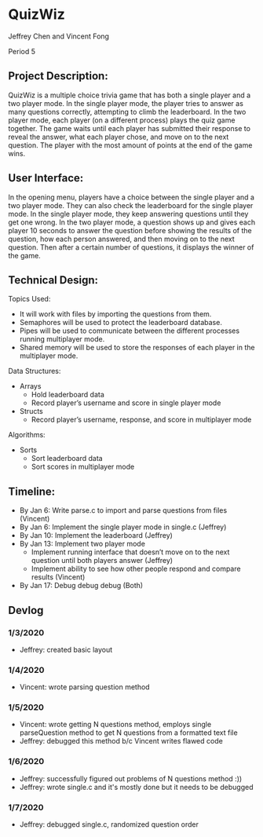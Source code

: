 # QuizWiz

Jeffrey Chen and Vincent Fong

Period 5

## Project Description:

QuizWiz is a multiple choice trivia game that has both a single player and a two player mode. In the single player mode, the player tries to answer as many questions correctly, attempting to climb the leaderboard. In the two player mode, each player (on a different process) plays the quiz game together. The game waits until each player has submitted their response to reveal the answer, what each player chose, and move on to the next question. The player with the most amount of points at the end of the game wins.

## User Interface:

In the opening menu, players have a choice between the single player and a two player mode. They can also check the leaderboard for the single player mode. In the single player mode, they keep answering questions until they get one wrong. In the two player mode, a question shows up and gives each player 10 seconds to answer the question before showing the results of the question, how each person answered, and then moving on to the next question. Then after a certain number of questions, it displays the winner of the game.

## Technical Design:
Topics Used:
- It will work with files by importing the questions from them.
- Semaphores will be used to protect the leaderboard database.
- Pipes will be used to communicate between the different processes running multiplayer mode.
- Shared memory will be used to store the responses of each player in the multiplayer mode.


Data Structures:
- Arrays
  - Hold leaderboard data
  - Record player’s username and score in single player mode
- Structs
  - Record player’s username, response, and score in multiplayer mode

Algorithms:
- Sorts
  - Sort leaderboard data
  - Sort scores in multiplayer mode

## Timeline:
- By Jan 6: Write parse.c to import and parse questions from files (Vincent)
- By Jan 6: Implement the single player mode in single.c (Jeffrey)
- By Jan 10: Implement the leaderboard (Jeffrey)
- By Jan 13: Implement two player mode
  - Implement running interface that doesn’t move on to the next question until both players answer (Jeffrey)
  - Implement ability to see how other people respond and compare results (Vincent)
- By Jan 17: Debug debug debug (Both)

## Devlog
### 1/3/2020
- Jeffrey: created basic layout

### 1/4/2020
- Vincent: wrote parsing question method

### 1/5/2020
- Vincent: wrote getting N questions method, employs single parseQuestion method to get N questions from a formatted text file
- Jeffrey: debugged this method b/c Vincent writes flawed code

### 1/6/2020
- Jeffrey: successfully figured out problems of N questions method :))
- Jeffrey: wrote single.c and it's mostly done but it needs to be debugged

### 1/7/2020
- Jeffrey: debugged single.c, randomized question order
